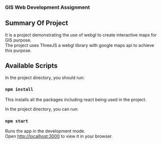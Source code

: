### GIS Web Development Assignment

## Summary Of Project

It is a project demonstrating the use of webgl to create interactive maps for GIS purpose.\
The project uses ThreeJS a webgl library with google maps api to achieve this purpose.

## Available Scripts

In the project directory, you should run:

### `npm install`

This installs all the packages including react being used in the project.

In the project directory, you can run:

### `npm start`

Runs the app in the development mode.\
Open [http://localhost:3000](http://localhost:3000) to view it in your browser.
